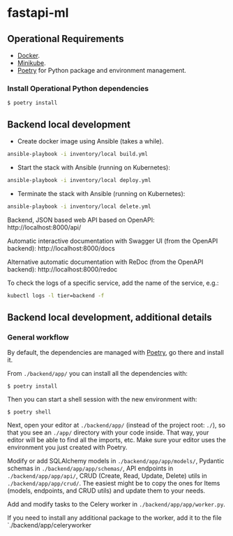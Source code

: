 # fastapi-ml

## Operational Requirements
* [Docker](https://www.docker.com/).
* [Minikube](https://kubernetes.io/docs/tasks/tools/install-minikube/).
* [Poetry](https://python-poetry.org/) for Python package and environment management.

### Install Operational Python dependencies
```console
$ poetry install
```

## Backend local development

* Create docker image using Ansible (takes a while). 

```bash
ansible-playbook -i inventory/local build.yml
```

* Start the stack with Ansible (running on Kubernetes):

```bash
ansible-playbook -i inventory/local deploy.yml
```

* Terminate the stack with Ansible (running on Kubernetes):

```bash
ansible-playbook -i inventory/local delete.yml
```

Backend, JSON based web API based on OpenAPI: http://localhost:8000/api/

Automatic interactive documentation with Swagger UI (from the OpenAPI backend): http://localhost:8000/docs

Alternative automatic documentation with ReDoc (from the OpenAPI backend): http://localhost:8000/redoc

To check the logs of a specific service, add the name of the service, e.g.:

```bash
kubectl logs -l tier=backend -f
```

## Backend local development, additional details

### General workflow

By default, the dependencies are managed with [Poetry](https://python-poetry.org/), go there and install it.

From `./backend/app/` you can install all the dependencies with:

```console
$ poetry install
```

Then you can start a shell session with the new environment with:

```console
$ poetry shell
```

Next, open your editor at `./backend/app/` (instead of the project root: `./`), so that you see an `./app/` directory with your code inside. That way, your editor will be able to find all the imports, etc. Make sure your editor uses the environment you just created with Poetry.

Modify or add SQLAlchemy models in `./backend/app/app/models/`, Pydantic schemas in `./backend/app/app/schemas/`, API endpoints in `./backend/app/app/api/`, CRUD (Create, Read, Update, Delete) utils in `./backend/app/app/crud/`. The easiest might be to copy the ones for Items (models, endpoints, and CRUD utils) and update them to your needs.

Add and modify tasks to the Celery worker in `./backend/app/app/worker.py`.

If you need to install any additional package to the worker, add it to the file `./backend/app/celeryworker